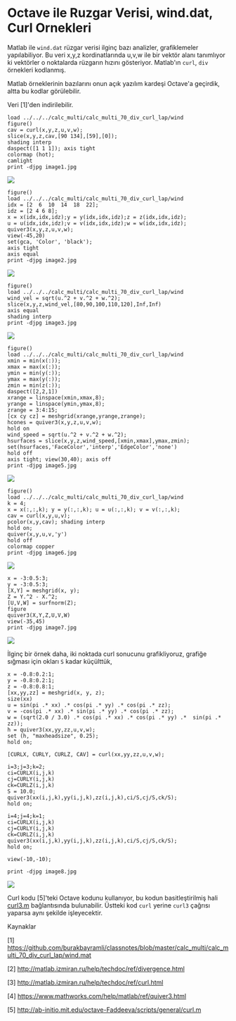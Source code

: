 # Octave ile Ruzgar Verisi, wind.dat, Curl Ornekleri

Matlab ile `wind.dat` rüzgar verisi ilginç bazı analizler,
grafiklemeler yapılabiliyor. Bu veri x,y,z kordinatlarında u,v,w ile
bir vektör alanı tanımlıyor ki vektörler o noktalarda rüzgarın hızını
gösteriyor. Matlab'ın `curl`, `div` örnekleri kodlanmış.

Matlab örneklerinin bazılarını onun açık yazılım kardeşi Octave'a
geçirdik, altta bu kodlar görülebilir.

Veri [1]'den indirilebilir. 


```
load ../../../calc_multi/calc_multi_70_div_curl_lap/wind
figure()
cav = curl(x,y,z,u,v,w);
slice(x,y,z,cav,[90 134],[59],[0]); 
shading interp
daspect([1 1 1]); axis tight
colormap (hot);
camlight
print -djpg image1.jpg
```

![](image1.jpg)

```
figure()
load ../../../calc_multi/calc_multi_70_div_curl_lap/wind
idx = [2  6  10  14  18  22];
idz = [2 4 6 8];
x = x(idx,idx,idz);y = y(idx,idx,idz);z = z(idx,idx,idz);
u = u(idx,idx,idz);v = v(idx,idx,idz);w = w(idx,idx,idz);
quiver3(x,y,z,u,v,w);
view(-45,20)
set(gca, 'Color', 'black');
axis tight
axis equal
print -djpg image2.jpg
```

![](image2.jpg)

```
figure()
load ../../../calc_multi/calc_multi_70_div_curl_lap/wind
wind_vel = sqrt(u.^2 + v.^2 + w.^2);
slice(x,y,z,wind_vel,[80,90,100,110,120],Inf,Inf)
axis equal
shading interp 
print -djpg image3.jpg
```

![](image3.jpg)


```
figure()
load ../../../calc_multi/calc_multi_70_div_curl_lap/wind
xmin = min(x(:));
xmax = max(x(:));
ymin = min(y(:));
ymax = max(y(:));
zmin = min(z(:));
daspect([2,2,1])
xrange = linspace(xmin,xmax,8);
yrange = linspace(ymin,ymax,8);
zrange = 3:4:15;
[cx cy cz] = meshgrid(xrange,yrange,zrange);
hcones = quiver3(x,y,z,u,v,w);
hold on
wind_speed = sqrt(u.^2 + v.^2 + w.^2);
hsurfaces = slice(x,y,z,wind_speed,[xmin,xmax],ymax,zmin);
set(hsurfaces,'FaceColor','interp','EdgeColor','none')
hold off
axis tight; view(30,40); axis off
print -djpg image5.jpg
```

![](image5.jpg)

```
figure()
load ../../../calc_multi/calc_multi_70_div_curl_lap/wind
k = 4;
x = x(:,:,k); y = y(:,:,k); u = u(:,:,k); v = v(:,:,k);
cav = curl(x,y,u,v);
pcolor(x,y,cav); shading interp
hold on;
quiver(x,y,u,v,'y')
hold off
colormap copper
print -djpg image6.jpg
```

![](image6.jpg)

```
x = -3:0.5:3;
y = -3:0.5:3;
[X,Y] = meshgrid(x, y);
Z = Y.^2 - X.^2;
[U,V,W] = surfnorm(Z);
figure
quiver3(X,Y,Z,U,V,W)
view(-35,45)
print -djpg image7.jpg
```

![](image7.jpg)


İlginç bir örnek daha, iki noktada curl sonucunu grafikliyoruz,
grafiğe sığması için okları `S` kadar küçülttük,

```
x = -0.8:0.2:1;
y = -0.8:0.2:1;
z = -0.8:0.8:1;
[xx,yy,zz] = meshgrid(x, y, z);
size(xx)
u = sin(pi .* xx) .* cos(pi .* yy) .* cos(pi .* zz);
v = -cos(pi .* xx) .* sin(pi .* yy) .* cos(pi .* zz);
w = (sqrt(2.0 / 3.0) .* cos(pi .* xx) .* cos(pi .* yy) .*  sin(pi .* zz));
h = quiver3(xx,yy,zz,u,v,w);
set (h, "maxheadsize", 0.25);
hold on;

[CURLX, CURLY, CURLZ, CAV] = curl(xx,yy,zz,u,v,w);

i=3;j=3;k=2;
ci=CURLX(i,j,k)
cj=CURLY(i,j,k)
ck=CURLZ(i,j,k)
S = 10.0;
quiver3(xx(i,j,k),yy(i,j,k),zz(i,j,k),ci/S,cj/S,ck/S); 
hold on;

i=4;j=4;k=1;
ci=CURLX(i,j,k)
cj=CURLY(i,j,k)
ck=CURLZ(i,j,k)
quiver3(xx(i,j,k),yy(i,j,k),zz(i,j,k),ci/S,cj/S,ck/S);
hold on;

view(-10,-10);

print -djpg image8.jpg
```

![](image8.jpg)

Curl kodu [5]'teki Octave kodunu kullanıyor, bu kodun basitleştirilmiş
hali [curl3.m](curl3.m) bağlantısında bulunabilir. Üstteki kod `curl`
yerine `curl3` çağrısı yaparsa aynı şekilde işleyecektir.

Kaynaklar

[1] https://github.com/burakbayramli/classnotes/blob/master/calc_multi/calc_multi_70_div_curl_lap/wind.mat

[2] http://matlab.izmiran.ru/help/techdoc/ref/divergence.html

[3] http://matlab.izmiran.ru/help/techdoc/ref/curl.html

[4] https://www.mathworks.com/help/matlab/ref/quiver3.html

[5] http://ab-initio.mit.edu/octave-Faddeeva/scripts/general/curl.m




